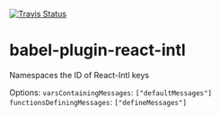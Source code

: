 [![Travis Status][trav_img]][trav_site]

# babel-plugin-react-intl

Namespaces the ID of React-Intl keys

Options:
`varsContainingMessages`: `["defaultMessages"]`
`functionsDefiningMessages`: `["defineMessages"]`

[trav_img]: https://api.travis-ci.org/walmartreact/babel-plugin-i18n-id-hashing.svg
[trav_site]: https://travis-ci.org/walmartreact/babel-plugin-i18n-id-hashing
